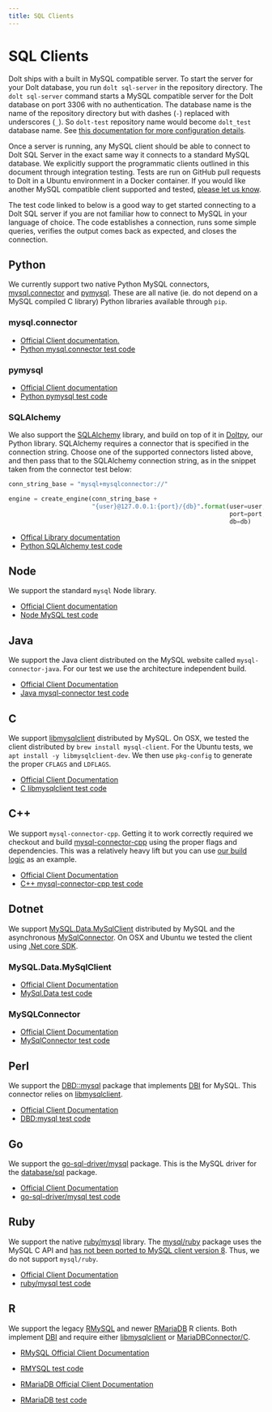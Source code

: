 ```yaml
---
title: SQL Clients
---
```


# SQL Clients

Dolt ships with a built in MySQL compatible server. To start the server for your Dolt database, you run `dolt sql-server` in the repository directory. The `dolt sql-server` command starts a MySQL compatible server for the Dolt database on port 3306 with no authentication. The database name is the name of the repository directory but with dashes \(`-`\) replaced with underscores \(`_`\). So `dolt-test` repository name would become `dolt_test` database name. See [this documentation for more configuration details](../../cli.md#dolt-sql-server).

Once a server is running, any MySQL client should be able to connect to Dolt SQL Server in the exact same way it connects to a standard MySQL database. We explicitly support the programmatic clients outlined in this document through integration testing. Tests are run on GitHub pull requests to Dolt in a Ubuntu environment in a Docker container. If you would like another MySQL compatible client supported and tested, [please let us know](https://www.dolthub.com/contact).

The test code linked to below is a good way to get started connecting to a Dolt SQL server if you are not familiar how to connect to MySQL in your language of choice. The code establishes a connection, runs some simple queries, verifies the output comes back as expected, and closes the connection.

## Python

We currently support two native Python MySQL connectors, [mysql.connector](https://dev.mysql.com/doc/connector-python/en/) and [pymysql](https://pymysql.readthedocs.io/en/latest/). These are all native \(ie. do not depend on a MySQL compiled C library\) Python libraries available through `pip`.

### mysql.connector

- [Official Client documentation.](https://dev.mysql.com/doc/connector-python/en/)
- [Python mysql.connector test code](https://github.com/dolthub/dolt/blob/main/integration-tests/mysql-client-tests/python/mysql.connector-test.py)

### pymysql

- [Official Client documentation](https://pymysql.readthedocs.io/en/latest/)
- [Python pymysql test code](https://github.com/dolthub/dolt/blob/main/integration-tests/mysql-client-tests/python/pymysql-test.py)

### SQLAlchemy

We also support the [SQLAlchemy](https://www.sqlalchemy.org/) library, and build on top of it in [Doltpy](https://pypi.org/project/doltpy/), our Python library. SQLAlchemy requires a connector that is specified in the connection string. Choose one of the supported connectors listed above, and then pass that to the SQLAlchemy connection string, as in the snippet taken from the connector test below:

```python
conn_string_base = "mysql+mysqlconnector://"

engine = create_engine(conn_string_base +
                       "{user}@127.0.0.1:{port}/{db}".format(user=user,
                                                             port=port,
                                                             db=db)
```

- [Offical Library documentation](https://docs.sqlalchemy.org/en/13/)
- [Python SQLAlchemy test code](https://github.com/dolthub/dolt/blob/main/integration-tests/mysql-client-tests/python/sqlalchemy-test.py)

## Node

We support the standard `mysql` Node library.

- [Official Client documentation](https://www.npmjs.com/package/mysql)
- [Node MySQL test code](https://github.com/dolthub/dolt/blob/main/integration-tests/mysql-client-tests/node/index.js)

## Java

We support the Java client distributed on the MySQL website called `mysql-connector-java`. For our test we use the architecture independent build.

- [Official Client Documentation](https://dev.mysql.com/doc/connector-j/8.0/en/)
- [Java mysql-connector test code](https://github.com/dolthub/dolt/blob/main/integration-tests/mysql-client-tests/java/MySQLConnectorTest.java)

## C

We support [libmysqlclient](https://dev.mysql.com/doc/c-api/8.0/en/) distributed by MySQL. On OSX, we tested the client distributed by `brew install mysql-client`. For the Ubuntu tests, we `apt install -y libmysqlclient-dev`. We then use `pkg-config` to generate the proper `CFLAGS` and `LDFLAGS`.

- [Official Client Documentation](https://dev.mysql.com/doc/c-api/8.0/en/)
- [C libmysqlclient test code](https://github.com/dolthub/dolt/blob/main/integration-tests/mysql-client-tests/c/mysql-connector-c-test.c)

## C++

We support `mysql-connector-cpp`. Getting it to work correctly required we checkout and build [mysql-connector-cpp](https://github.com/mysql/mysql-connector-cpp) using the proper flags and dependencies. This was a relatively heavy lift but you can use [our build logic](https://github.com/dolthub/dolt/blob/main/integration-tests/mysql-client-tests/cpp/README.md) as an example.

- [Official Client Documentation](https://dev.mysql.com/doc/connector-cpp/8.0/en/)
- [C++ mysql-connector-cpp test code](https://github.com/dolthub/dolt/blob/main/integration-tests/mysql-client-tests/cpp/mysql-connector-cpp-test.cpp)

## Dotnet

We support [MySQL.Data.MySqlClient](https://dev.mysql.com/doc/connector-net/en/) distributed by MySQL and the asynchronous [MySqlConnector](https://mysqlconnector.net/). On OSX and Ubuntu we tested the client using [.Net core SDK](https://dotnet.microsoft.com/download/dotnet-core/3.1).

### MySQL.Data.MySqlClient
- [Official Client Documentation](https://dev.mysql.com/doc/connector-net/en/)
- [MySql.Data test code](https://github.com/dolthub/dolt/blob/main/integration-tests/mysql-client-tests/dotnet/MySqlClient/Program.cs)

### MySQLConnector
- [Official Client Documentation](https://mysqlconnector.net/)
- [MySqlConnector test code](https://github.com/dolthub/dolt/blob/main/integration-tests/mysql-client-tests/dotnet/MySqlConnector/Program.cs)

## Perl

We support the [DBD::mysql](https://metacpan.org/pod/DBD::mysql) package that implements [DBI](https://metacpan.org/pod/DBI) for MySQL. This connector relies on [libmysqlclient](https://dev.mysql.com/doc/c-api/8.0/en/).

- [Official Client Documentation](https://metacpan.org/pod/DBD::mysql)
- [DBD:mysql test code](https://github.com/dolthub/dolt/blob/main/integration-tests/mysql-client-tests/perl/dbd-mysql-test.pl)

## Go

We support the [go-sql-driver/mysql](https://github.com/go-sql-driver/mysql) package. This is the MySQL driver for the [database/sql](https://golang.org/pkg/database/sql/) package.

- [Official Client Documentation](https://github.com/go-sql-driver/mysql)
- [go-sql-driver/mysql test code](https://github.com/dolthub/dolt/blob/main/integration-tests/mysql-client-tests/go/go-sql-driver-mysql-test.go)

## Ruby

We support the native [ruby/mysql](http://www.tmtm.org/en/ruby/mysql/) library. The [mysql/ruby](http://www.tmtm.org/en/mysql/ruby/) package uses the MySQL C API and [has not been ported to MySQL client version 8](https://github.com/luislavena/mysql-gem/issues/35). Thus, we do not support `mysql/ruby`.

- [Official Client Documentation](http://www.tmtm.org/en/ruby/mysql/)
- [ruby/mysql test code](https://github.com/dolthub/dolt/blob/main/integration-tests/mysql-client-tests/ruby/ruby-mysql-test.rb)

## R

We support the legacy [RMySQL](https://github.com/r-dbi/RMySQL) and newer [RMariaDB](https://github.com/r-dbi/RMariaDB) R clients. Both implement [DBI](https://metacpan.org/pod/DBI) and require either [libmysqlclient](https://dev.mysql.com/doc/c-api/8.0/en/) or [MariaDBConnector/C](https://downloads.mariadb.org/connector-c/).

- [RMySQL Official Client Documentation](https://github.com/r-dbi/RMySQL)
- [RMYSQL test code](https://github.com/dolthub/dolt/blob/main/integration-tests/mysql-client-tests/r/rmysql-test.r)

- [RMariaDB Official Client Documentation](https://rmariadb.r-dbi.org)
- [RMariaDB test code](https://github.com/dolthub/dolt/blob/main/integration-tests/mysql-client-tests/r/rmariadb-test.r)

